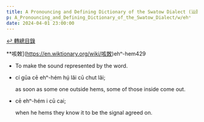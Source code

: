 ```yaml
---
title: A Pronouncing and Defining Dictionary of the Swatow Dialect (汕頭方言音義字典) / ehⁿ
p: A_Pronouncing_and_Defining_Dictionary_of_the_Swatow_Dialect/w/ehⁿ
date: 2024-04-01 23:00:00
---
```


[↩️ 轉總目錄](/A_Pronouncing_and_Defining_Dictionary_of_the_Swatow_Dialect)


**咳敇](https://en.wiktionary.org/wiki/咳敇)ehⁿ-hem429
- To make the sound represented by the word.

- cí gūa cē ehⁿ-hém hṳ́ lăi cū chut lâi;

  as soon as some one outside hems, some of those inside come out.

- cē ehⁿ-hém i cū cai;

  when he hems they know it to be the signal agreed on.